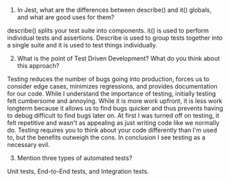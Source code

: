 1. In Jest, what are the differences between describe() and it() globals, and what are good uses for them?

describe() splits your test suite into components. it() is used to perform individual tests and assertions. Describe is used to group tests together into a single suite and it is used to test things individually.

2. What is the point of Test Driven Development? What do you think about this approach?

Testing reduces the number of bugs going into production, forces us to consider edge cases, minimizes regressions, and provides documentation for our code. While I understand the importance of testing, initially testing felt cumbersome and annoying. While it is more work upfront, it is less work longterm because it allows us to find bugs quicker and thus prevents having to debug difficult to find bugs later on. At first I was turned off on testing, it felt repetitive and wasn't as appealing as just writing code like we normally do. Testing requires you to think about your code differently than I'm used to, but the benefits outweigh the cons. In conclusion I see testing as a necessary evil.

3. Mention three types of automated tests?

Unit tests, End-to-End tests, and Integration tests.
